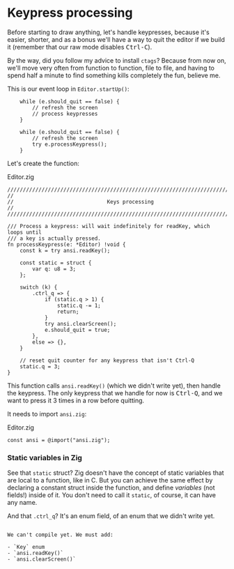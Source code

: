 # Keypress processing

Before starting to draw anything, let's handle keypresses, because it's easier,
shorter, and as a bonus we'll have a way to quit the editor if we build it
(remember that our raw mode disables <kbd>Ctrl-C</kbd>).

By the way, did you follow my advice to install `ctags`? Because from now on,
we'll move very often from function to function, file to file, and having to
spend half a minute to find something kills completely the fun, believe me.

This is our event loop in `Editor.startUp()`:

<div class="code-diff-removed">

```zig
    while (e.should_quit == false) {
        // refresh the screen
        // process keypresses
    }
```
</div>

```zig
    while (e.should_quit == false) {
        // refresh the screen
        try e.processKeypress();
    }
```

Let's create the function:

<div class="code-title">Editor.zig</div>

```zig
///////////////////////////////////////////////////////////////////////////////
//
//                              Keys processing
//
///////////////////////////////////////////////////////////////////////////////

/// Process a keypress: will wait indefinitely for readKey, which loops until
/// a key is actually pressed.
fn processKeypress(e: *Editor) !void {
    const k = try ansi.readKey();

    const static = struct {
        var q: u8 = 3;
    };

    switch (k) {
        .ctrl_q => {
            if (static.q > 1) {
                static.q -= 1;
                return;
            }
            try ansi.clearScreen();
            e.should_quit = true;
        },
        else => {},
    }

    // reset quit counter for any keypress that isn't Ctrl-Q
    static.q = 3;
}
```

This function calls `ansi.readKey()` (which we didn't write yet), then handle
the keypress. The only keypress that we handle for now is <kbd>Ctrl-Q</kbd>,
and we want to press it 3 times in a row before quitting.

It needs to import `ansi.zig`:

<div class="code-title">Editor.zig</div>

```zig
const ansi = @import("ansi.zig");
```

### Static variables in Zig

See that `static` struct? Zig doesn't have the concept of static variables that
are local to a function, like in C. But you can achieve the same effect by
declaring a constant struct inside the function, and define _variables_ (not
fields!) inside of it. You don't need to call it `static`, of course, it can
have any name.

And that `.ctrl_q`? It's an enum field, of an enum that we didn't write yet.

```admonish note title="Things we're missing"

We can't compile yet. We must add:

- `Key` enum
- `ansi.readKey()`
- `ansi.clearScreen()`
```
